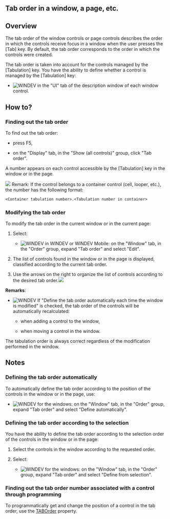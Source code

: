 


## Tab order in a window, a page, etc.
			



<a name="NOTE1"></a>
<a name="NOTE1_1"></a>


## Overview
<a name="overview_ELTTEXTE000279"></a>
The tab order of the window controls or page controls describes the order in which the controls receive focus in a window when the user presses the [Tab] key. By default, the tab order corresponds to the order in which the controls were created.

The tab order is taken into account for the controls managed by the [Tabulation] key. You have the ability to define whether a control is managed by the [Tabulation] key:

- ![WINDEV](https://doc.pcsoft.fr/ext/images/us/WD.png) in the "UI" tab of the description window of each window control.




<a name="NOTE2"></a>
<a name="NOTE2_1"></a>


## How to?
<a name="how_ELTTEXTE000303"></a>


### Finding out the tab order
<a name="finding_out_the_tab_order_ELTPARAGRAPHE000045"></a>

To find out the tab order:

- press F5,

- on the "Display" tab, in the "Show (all controls)" group, click "Tab order".


A number appears on each control accessible by the [Tabulation] key in the window or in the page.

![](https://doc.pcsoft.fr/en-US/images/image.awp?langid=3&name=Ordre%20navigation%202.gif)
Remark: If the control belongs to a container control (cell, looper, etc.), the number has the following format: 

```txt
<Container tabulation number>.<Tabulation number in container>
```

<a name="NOTE2_2"></a>


### Modifying the tab order
<a name="modifying_the_tab_order_ELTPARAGRAPHE000079"></a>

To modify the tab order in the current window or in the current page:

1. Select:

	- ![WINDEV](https://doc.pcsoft.fr/ext/images/us/WD.png) in WINDEV or WINDEV Mobile: on the "Window" tab, in the "Order" group, expand "Tab order" and select "Edit".




2. The list of controls found in the window or in the page is displayed, classified according to the current tab order.

3. Use the arrows on the right to organize the list of controls according to the desired tab order.![](https://doc.pcsoft.fr/en-US/images/image.awp?langid=3&name=Ordre%20navigation.gif)





**Remarks**: 

- ![WINDEV](https://doc.pcsoft.fr/ext/images/us/WD.png) If "Define the tab order automatically each time the window is modified" is checked, the tab order of the controls will be automatically recalculated: 

	- when adding a control to the window, 

	- when moving a control in the window. 


The tabulation order is always correct regardless of the modification performed in the window. 




<a name="NOTE3"></a>
<a name="NOTE3_1"></a>


## Notes
<a name="notes_ELTTEXTE000333"></a>


### Defining the tab order automatically
<a name="defining_the_tab_order_automatically_ELTPARAGRAPHE000148"></a>

To automatically define the tab order according to the position of the controls in the window or in the page, use:

- ![WINDEV](https://doc.pcsoft.fr/ext/images/us/WD.png) for the windows: on the "Window" tab, in the "Order" group, expand "Tab order" and select "Define automatically".



<a name="NOTE3_2"></a>


### Defining the tab order according to the selection
<a name="defining_the_tab_order_according_the_selection_ELTPARAGRAPHE000186"></a>

You have the ability to define the tab order according to the selection order of the controls in the window or in the page:

1. Select the controls in the window according to the requested order.

2. Select:

	- ![WINDEV](https://doc.pcsoft.fr/ext/images/us/WD.png) for the windows: on the "Window" tab, in the "Order" group, expand "Tab order" and select "Define from selection".






<a name="NOTE3_3"></a>


### Finding out the tab order number associated with a control through programming
<a name="finding_out_the_tab_order_number_associated_with_control_through_programming_ELTPARAGRAPHE000227"></a>

To programmatically get and change the position of a control in the tab order, use the [TABOrder](../Proprietes/2510098.md) property.


